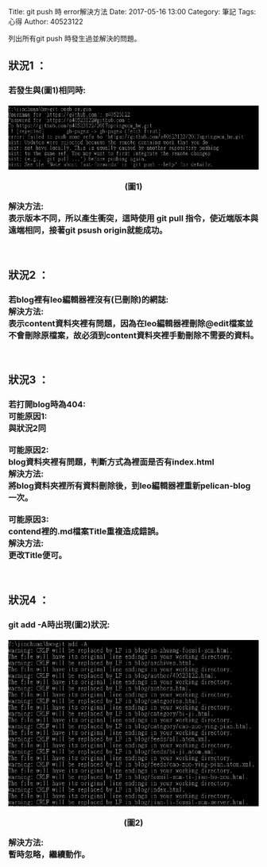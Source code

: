 Title: git push 時 error解決方法
Date: 2017-05-16 13:00
Category: 筆記
Tags: 心得
Author: 40523122

列出所有git push 時發生過並解決的問題。
 <!-- PELICAN_END_SUMMARY -->
<h2>狀況1 ：</h2>
<h3>
若發生與(圖1)相同時:<br/>
 <br/>
<img src="https://raw.githubusercontent.com/s40523122/2017springwcm_hw/gh-pages/picture/error1.PNG" /></p>
<p align="center">(圖1)</p>
解決方法:<br/>
表示版本不同，所以產生衝突，這時使用 git pull 指令，使近端版本與遠端相同，接著git psush origin就能成功。
</h3>
<br/>
<h2>狀況2 ：</h2>
<h3>
若blog裡有leo編輯器裡沒有(已刪除)的網誌:<br/>
解決方法:<br/>
表示content資料夾裡有問題，因為在leo編輯器裡刪除@edit檔案並不會刪除原檔案，故必須到content資料夾裡手動刪除不需要的資料。<br/>
</h3>
<br/>
<h2>狀況3 ：</h2>
<h3>
若打開blog時為404:<br/>
可能原因1:<br/>
與狀況2同<br/>
<br/>
可能原因2:<br/>
blog資料夾裡有問題，判斷方式為裡面是否有index.html<br/>
解決方法:<br/>
將blog資料夾裡所有資料刪除後，到leo編輯器裡重新pelican-blog一次。<br/>
<br/>
可能原因3:<br/>
contend裡的.md檔案Title重複造成錯誤。<br/>
解決方法:<br/>
更改Title便可。
</h3>
<br/>
<h2>狀況4 ：</h2> 
<h3>
git add -A時出現(圖2)狀況:<br/>
<br/>
<img src="https://raw.githubusercontent.com/s40523122/2017springwcm_hw/gh-pages/picture/error2.PNG" /></p>
<p align="center">(圖2)</p>
解決方法:<br/>
暫時忽略，繼續動作。 
</h3>